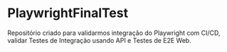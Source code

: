 # PlaywrightFinalTest
Repositório criado para validarmos integração do Playwright com CI/CD, validar Testes de Integração usando API e Testes de E2E Web.
